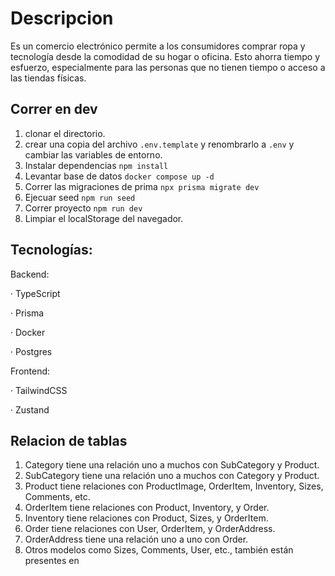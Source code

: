 # Descripcion
 Es un  comercio electrónico permite a los consumidores comprar ropa y tecnología desde la comodidad de su hogar o oficina. Esto ahorra tiempo y esfuerzo, especialmente para las personas que no tienen tiempo o acceso a las tiendas físicas.

## Correr en dev

1. clonar el directorio.
2. crear una copia del archivo ```.env.template``` y renombrarlo a ```.env``` y cambiar las variables de entorno.
3. Instalar dependencias ```npm install```
4. Levantar base de datos ```docker compose up -d```
5. Correr las migraciones de prima ```npx prisma migrate dev```
6. Ejecuar seed ```npm run seed```
7. Correr proyecto ```npm run dev```
8. Limpiar el localStorage del navegador.




## Tecnologías:

Backend:

·       TypeScript

·       Prisma

·       Docker

·       Postgres

Frontend:

·       TailwindCSS

·       Zustand


## Relacion de tablas

1. Category tiene una relación uno a muchos con SubCategory y Product.
2. SubCategory tiene una relación uno a muchos con Category y Product.
3. Product tiene relaciones con ProductImage, OrderItem, Inventory, Sizes, Comments, etc.
4. OrderItem tiene relaciones con Product, Inventory, y Order.
5. Inventory tiene relaciones con Product, Sizes, y OrderItem.
6. Order tiene relaciones con User, OrderItem, y OrderAddress.
7. OrderAddress tiene una relación uno a uno con Order.
8. Otros modelos como Sizes, Comments, User, etc., también están presentes en 

